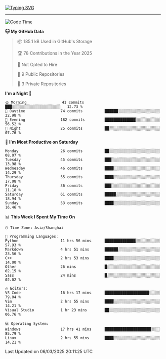<a href="https://git.io/typing-svg"><img src="https://readme-typing-svg.demolab.com?font=Jersey+10&size=33&pause=1000&color=0077B8&vCenter=true&width=429&height=46&lines=TALK+LESS,+SMILE+MORE." alt="Typing SVG" /></a>

---

<!--START_SECTION:waka-->
![Code Time](http://img.shields.io/badge/Code%20Time-172%20hrs%205%20mins-blue)

**🐱 My GitHub Data** 

> 📦 185.1 kB Used in GitHub's Storage 
 > 
> 🏆 78 Contributions in the Year 2025
 > 
> 🚫 Not Opted to Hire
 > 
> 📜 9 Public Repositories 
 > 
> 🔑 3 Private Repositories 
 > 
**I'm a Night 🦉** 

```text
🌞 Morning                41 commits          ███░░░░░░░░░░░░░░░░░░░░░░   12.73 % 
🌆 Daytime                74 commits          ██████░░░░░░░░░░░░░░░░░░░   22.98 % 
🌃 Evening                182 commits         ██████████████░░░░░░░░░░░   56.52 % 
🌙 Night                  25 commits          ██░░░░░░░░░░░░░░░░░░░░░░░   07.76 % 
```
📅 **I'm Most Productive on Saturday** 

```text
Monday                   26 commits          ██░░░░░░░░░░░░░░░░░░░░░░░   08.07 % 
Tuesday                  45 commits          ███░░░░░░░░░░░░░░░░░░░░░░   13.98 % 
Wednesday                46 commits          ████░░░░░░░░░░░░░░░░░░░░░   14.29 % 
Thursday                 55 commits          ████░░░░░░░░░░░░░░░░░░░░░   17.08 % 
Friday                   36 commits          ███░░░░░░░░░░░░░░░░░░░░░░   11.18 % 
Saturday                 61 commits          █████░░░░░░░░░░░░░░░░░░░░   18.94 % 
Sunday                   53 commits          ████░░░░░░░░░░░░░░░░░░░░░   16.46 % 
```


📊 **This Week I Spent My Time On** 

```text
🕑︎ Time Zone: Asia/Shanghai

💬 Programming Languages: 
Python                   11 hrs 56 mins      ██████████████░░░░░░░░░░░   57.93 % 
Markdown                 4 hrs 51 mins       ██████░░░░░░░░░░░░░░░░░░░   23.56 % 
C++                      2 hrs 53 mins       ████░░░░░░░░░░░░░░░░░░░░░   14.00 % 
Other                    26 mins             █░░░░░░░░░░░░░░░░░░░░░░░░   02.15 % 
Sass                     24 mins             █░░░░░░░░░░░░░░░░░░░░░░░░   02.02 % 

🔥 Editors: 
VS Code                  16 hrs 17 mins      ████████████████████░░░░░   79.04 % 
Vim                      2 hrs 55 mins       ████░░░░░░░░░░░░░░░░░░░░░   14.21 % 
Visual Studio            1 hr 23 mins        ██░░░░░░░░░░░░░░░░░░░░░░░   06.76 % 

💻 Operating System: 
Windows                  17 hrs 41 mins      █████████████████████░░░░   85.79 % 
Linux                    2 hrs 55 mins       ████░░░░░░░░░░░░░░░░░░░░░   14.21 % 
```


 Last Updated on 06/03/2025 20:11:25 UTC
<!--END_SECTION:waka-->
